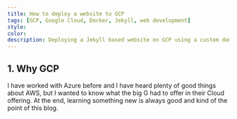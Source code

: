 ```yaml
---
title: How to deploy a website to GCP
tags: [GCP, Google Cloud, Docker, Jekyll, web development]
style: 
color:
description: Deploying a Jekyll based website on GCP using a custom domain.
---
```


## 1. Why GCP

I have worked with Azure before and I have heard plenty of good things about AWS, but I wanted to know what the big G had to offer in their Cloud offering. At the end, learning something new is always good and kind of the point of this blog.
